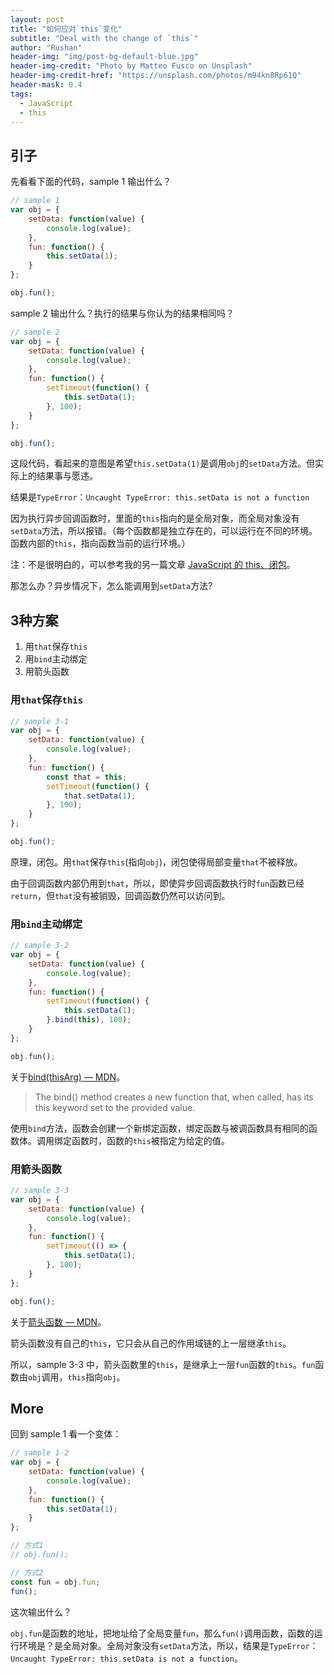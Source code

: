 ```yaml
---
layout: post
title: "如何应对`this`变化"
subtitle: "Deal with the change of `this`"
author: "Rushan"
header-img: "img/post-bg-default-blue.jpg"
header-img-credit: "Photo by Matteo Fusco on Unsplash"
header-img-credit-href: "https://unsplash.com/photos/m94kn8Rp61Q"
header-mask: 0.4
tags:
  - JavaScript
  - this
---
```


## 引子

先看看下面的代码，sample 1 输出什么？

```js
// sample 1
var obj = {
    setData: function(value) {
        console.log(value);
    },
    fun: function() {
        this.setData(1);
    }
};

obj.fun();
```

sample 2 输出什么？执行的结果与你认为的结果相同吗？

```js
// sample 2
var obj = {
    setData: function(value) {
        console.log(value);
    },
    fun: function() {
        setTimeout(function() {
            this.setData(1);
        }, 100);
    }
};

obj.fun();
```

这段代码，看起来的意图是希望`this.setData(1)`是调用`obj`的`setData`方法。但实际上的结果事与愿违。

结果是`TypeError`：`Uncaught TypeError: this.setData is not a function`

因为执行异步回调函数时，里面的`this`指向的是全局对象，而全局对象没有`setData`方法，所以报错。（每个函数都是独立存在的，可以运行在不同的环境。函数内部的`this`，指向函数当前的运行环境。）

注：不是很明白的，可以参考我的另一篇文章 [JavaScript 的 this、闭包](/2018/11/18/JavaScript-this-and-closure/)。

那怎么办？异步情况下，怎么能调用到`setData`方法?

## 3种方案

1. 用`that`保存`this`
2. 用`bind`主动绑定
3. 用箭头函数

### 用`that`保存`this`

```js
// sample 3-1
var obj = {
    setData: function(value) {
        console.log(value);
    },
    fun: function() {
        const that = this;
        setTimeout(function() {
            that.setData(1);
        }, 100);
    }
};

obj.fun();
```

原理，闭包。用`that`保存`this`(指向`obj`)，闭包使得局部变量`that`不被释放。

由于回调函数内部仍用到`that`，所以，即使异步回调函数执行时`fun`函数已经`return`，但`that`没有被销毁，回调函数仍然可以访问到。

### 用`bind`主动绑定

```js
// sample 3-2
var obj = {
    setData: function(value) {
        console.log(value);
    },
    fun: function() {
        setTimeout(function() {
            this.setData(1);
        }.bind(this), 100);
    }
};

obj.fun();
```

关于[bind(thisArg) — MDN](https://developer.mozilla.org/en-US/docs/Web/JavaScript/Reference/Global_Objects/Function/bind)。

> The bind() method creates a new function that, when called, has its this keyword set to the provided value.

使用`bind`方法，函数会创建一个新绑定函数，绑定函数与被调函数具有相同的函数体。调用绑定函数时，函数的`this`被指定为给定的值。

### 用箭头函数

```js
// sample 3-3
var obj = {
    setData: function(value) {
        console.log(value);
    },
    fun: function() {
        setTimeout(() => {
            this.setData(1);
        }, 100);
    }
};

obj.fun();
```

关于[箭头函数 — MDN](https://developer.mozilla.org/en-US/docs/Web/JavaScript/Reference/Functions/Arrow_functions)。

箭头函数没有自己的`this`，它只会从自己的作用域链的上一层继承`this`。

所以，sample 3-3 中，箭头函数里的`this`，是继承上一层`fun`函数的`this`。`fun`函数由`obj`调用，`this`指向`obj`。

## More

回到 sample 1 看一个变体：

```js
// sample 1-2
var obj = {
    setData: function(value) {
        console.log(value);
    },
    fun: function() {
        this.setData(1);
    }
};

// 方式1
// obj.fun();

// 方式2
const fun = obj.fun;
fun();
```

这次输出什么？

`obj.fun`是函数的地址，把地址给了全局变量`fun`，那么`fun()`调用函数，函数的运行环境是？是全局对象。全局对象没有`setData`方法，所以，结果是`TypeError`：`Uncaught TypeError: this.setData is not a function`。